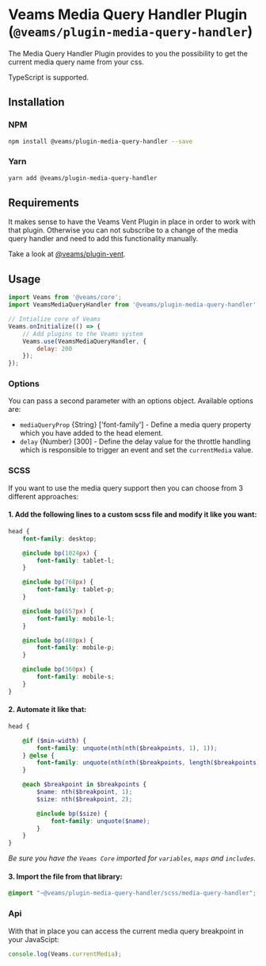 # Veams Media Query Handler Plugin (`@veams/plugin-media-query-handler`)

The Media Query Handler Plugin provides to you the possibility to get the current media query name from your css.

TypeScript is supported. 

## Installation

### NPM

``` bash 
npm install @veams/plugin-media-query-handler --save
```

### Yarn 

``` bash 
yarn add @veams/plugin-media-query-handler
```

## Requirements

It makes sense to have the Veams Vent Plugin in place in order to work with that plugin. 
Otherwise you can not subscribe to a change of the media query handler and need to add this functionality manually.

Take a look at [@veams/plugin-vent](https://github.com/Veams/plugin-vent).

## Usage

``` js
import Veams from '@veams/core';
import VeamsMediaQueryHandler from '@veams/plugin-media-query-handler';

// Intialize core of Veams
Veams.onInitialize(() => {
   	// Add plugins to the Veams system
	Veams.use(VeamsMediaQueryHandler, {
        delay: 200
    });
});
```

### Options

You can pass a second parameter with an options object. Available options are: 

- `mediaQueryProp` {String} ['font-family'] - Define a media query property which you have added to the head element.
- `delay` {Number} [300] - Define the delay value for the throttle handling which is responsible to trigger an event and set the `currentMedia` value.

### SCSS

If you want to use the media query support then you can choose from 3 different approaches: 

#### 1. Add the following lines to a custom scss file and modify it like you want:

``` scss
head {
	font-family: desktop;

	@include bp(1024px) {
		font-family: tablet-l;
	}

	@include bp(768px) {
		font-family: tablet-p;
	}

	@include bp(657px) {
		font-family: mobile-l;
	}

	@include bp(480px) {
		font-family: mobile-p;
	}

	@include bp(360px) {
		font-family: mobile-s;
	}
}
```

#### 2. Automate it like that: 

``` scss
head {

	@if ($min-width) {
		font-family: unquote(nth(nth($breakpoints, 1), 1));
	} @else {
		font-family: unquote(nth(nth($breakpoints, length($breakpoints)), 1));
	}

	@each $breakpoint in $breakpoints {
		$name: nth($breakpoint, 1);
		$size: nth($breakpoint, 2);

		@include bp($size) {
			font-family: unquote($name);
		}
	}
}
```

_Be sure you have the `Veams Core` imported for `variables`, `maps` and `includes`._ 

#### 3. Import the file from that library:

``` scss
@import "~@veams/plugin-media-query-handler/scss/media-query-handler";
```


### Api 

With that in place you can access the current media query breakpoint in your JavaScipt: 

``` js
console.log(Veams.currentMedia);
```
